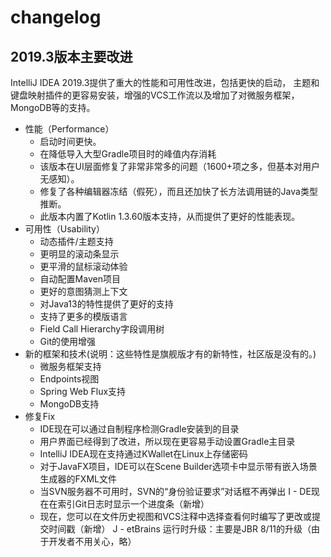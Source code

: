 # changelog

## 2019.3版本主要改进
IntelliJ IDEA 2019.3提供了重大的性能和可用性改进，包括更快的启动，
主题和键盘映射插件的更容易安装，增强的VCS工作流以及增加了对微服务框架，
MongoDB等的支持。

- 性能（Performance）
  - 启动时间更快。
  - 在降低导入大型Gradle项目时的峰值内存消耗
  - 该版本在UI层面修复了非常非常多的问题（1600+项之多，但基本对用户无感知）。
  - 修复了各种编辑器冻结（假死），而且还加快了长方法调用链的Java类型推断。
  - 此版本内置了Kotlin 1.3.60版本支持，从而提供了更好的性能表现。
- 可用性（Usability）
  - 动态插件/主题支持
  - 更明显的滚动条显示
  - 更平滑的鼠标滚动体验
  - 自动配置Maven项目
  - 更好的意图猜测上下文
  - 对Java13的特性提供了更好的支持
  - 支持了更多的模版语言
  - Field Call Hierarchy字段调用树
  - Git的使用增强
- 新的框架和技术(说明：这些特性是旗舰版才有的新特性，社区版是没有的。)
  - 微服务框架支持
  - Endpoints视图
  - Spring Web Flux支持
  - MongoDB支持
- 修复Fix
  - IDE现在可以通过自制程序检测Gradle安装到的目录
  - 用户界面已经得到了改进，所以现在更容易手动设置Gradle主目录
  - IntelliJ IDEA现在支持通过KWallet在Linux上存储密码
  - 对于JavaFX项目，IDE可以在Scene Builder选项卡中显示带有嵌入场景生成器的FXML文件
  - 当SVN服务器不可用时，SVN的“身份验证要求”对话框不再弹出
I  - DE现在在索引Git日志时显示一个进度条（新增）
  - 现在，您可以在文件历史视图和VCS注释中选择查看何时编写了更改或提交时间戳（新增）
J  - etBrains 运行时升级：主要是JBR 8/11的升级（由于开发者不用关心，略）
